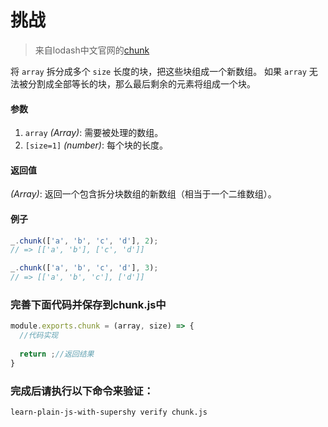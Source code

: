 # 挑战

> 来自lodash中文官网的[chunk](http://lodashjs.com/docs/#_chunkarray-size1)

将 `array` 拆分成多个 `size` 长度的块，把这些块组成一个新数组。 如果 `array` 无法被分割成全部等长的块，那么最后剩余的元素将组成一个块。

#### 参数

1. `array` *(Array)*: 需要被处理的数组。
2. `[size=1]` *(number)*: 每个块的长度。

#### 返回值

*(Array)*: 返回一个包含拆分块数组的新数组（相当于一个二维数组）。

#### 例子

```javascript
_.chunk(['a', 'b', 'c', 'd'], 2);
// => [['a', 'b'], ['c', 'd']]

_.chunk(['a', 'b', 'c', 'd'], 3);
// => [['a', 'b', 'c'], ['d']]
```

### 完善下面代码并保存到chunk.js中

```javascript
module.exports.chunk = (array, size) => {
  //代码实现
  
  return ;//返回结果
}
```

### 完成后请执行以下命令来验证：

```learn-plain-js-with-supershy verify chunk.js```

